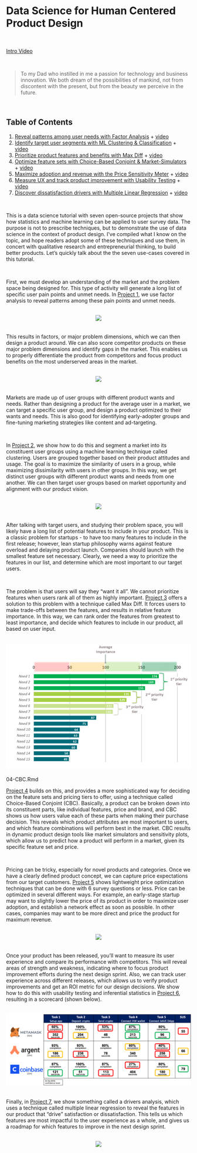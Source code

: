 # Data Science for Human Centered Product Design

<br>

[Intro Video](https://www.youtube.com/watch?v=WYFdZyAy7JE&ab_channel=techUXD)

<br>

> To my Dad who instilled in me a passion for technology and business innovation. 
> We both dream of the possibilities of mankind, not from discontent with the present, but from the beauty we perceive in the future.

<br>

## Table of Contents
1. [Reveal patterns among user needs with Factor Analysis](01-FactorAnalysis.md) + [video](https://youtu.be/2UBE4kWjCa4)
2. [Identify target user segments with ML Clustering & Classification](02-ClusteringClassification.md) + [video](https://youtu.be/0AGuk5wWf0k)
3. [Prioritize product features and benefits with Max Diff](03-MaxDiff.md) + [video](https://youtu.be/6MoKftRx5ss)
4. [Optimize feature sets with Choice-Based Conjoint & Market-Simulators](04-CBC.md) + [video](https://youtu.be/hdP6vA-3LfU)
5. [Maximize adoption and revenue with the Price Sensitivity Meter](05-PSM.md) + [video](https://youtu.be/LOSMjj3pT38)
6. [Measure UX and track product improvement with Usability Testing](06-UsabilityTesting.md) + [video](https://youtu.be/-ChKZXk-7SM)
7. [Discover dissatisfaction drivers with Multiple Linear Regression](07-Regression.md) + [video](https://youtu.be/MhqEiBm6nNg)

<br>

This is a data science tutorial with seven open-source projects that show how statistics and machine learning can be applied to user survey data. The purpose is not to prescribe techniques, but to demonstrate the use of data science in the context of product design. I’ve compiled what I know on the topic, and hope readers adopt some of these techniques and use them, in concert with qualitative research and entrepreneurial thinking, to build better products. Let’s quickly talk about the the seven use-cases covered in this tutorial.

<br>

First, we must develop an understanding of the market and the problem space being designed for. This type of activity will generate a long list of specific user pain points and unmet needs. In [Project 1](01-FactorAnalysis.md), we use factor analysis to reveal patterns among these pain points and unmet needs. 

<br>
<center>
<img src = ./images/0_1.png width = _ height =_>
</center>
<br>

This results in factors, or major problem dimensions, which we can then design a product around. We can also score competitor products on these major problem dimensions and identify gaps in the market. This enables us to properly differentiate the product from competitors and focus product benefits on the most underserved areas in the market.

<br>
<center>
<img src = ./images/0_2.png width = _ height =_>
</center>
<br>

Markets are made up of user groups with different product wants and needs. Rather than designing a product for the average user in a market, we can target a specific user group, and design a product optimized to their wants and needs. This is also good for identifying early-adopter groups and fine-tuning marketing strategies like content and ad-targeting.

<br>

In [Project 2](02-ClusteringClassification.md), we show how to do this and segment a market into its constituent user groups using a machine learning technique called clustering. Users are grouped together based on their product attitudes and usage. The goal is to maximize the similarity of users in a group, while maximizing dissimilarity with users in other groups. In this way, we get distinct user groups with different product wants and needs from one another. We can then target user groups based on market opportunity and alignment with our product vision.

<br>
<center>
<img src = ./images/0_3.jpg width = _ height =_>
</center>
<br>

After talking with target users, and studying their problem space, you will likely have a long list of potential features to include in your product. This is a classic problem for startups - to have too many features to include in the first release; however, lean startup philosophy warns against feature overload and delaying product launch. Companies should launch with the smallest feature set necessary. Clearly, we need a way to prioritize the features in our list, and determine which are most important to our target users.

<br>

The problem is that users will say they “want it all”. We cannot prioritize features when users rank all of them as highly important. [Project 3](03-MaxDiff.md) offers a solution to this problem with a technique called Max Diff. It forces users to make trade-offs between the features, and results in relative feature importance. In this way, we can rank order the features from greatest to least importance, and decide which features to include in our product, all based on user input.

<br>
<center>
<img src = ./images/0_4.jpg width = _ height =_>
</center>
<br>
04-CBC.Rmd

[Project 4](04-CBC.md) builds on this, and provides a more sophisticated way for deciding on the feature sets and pricing tiers to offer, using a technique called Choice-Based Conjoint (CBC). Basically, a product can be broken down into its constituent parts, like individual features, price and brand, and CBC shows us how users value each of these parts when making their purchase decision. This reveals which product attributes are most important to users, and which feature combinations will perform best in the market. CBC results in dynamic product design tools like market simulators and sensitivity plots, which allow us to predict how a product will perform in a market, given its specific feature set and price.

<br>

Pricing can be tricky, especially for novel products and categories. Once we have a clearly defined product concept, we can capture price expectations from our target customers. [Project 5](05-PSM.md) shows lightweight price optimization techniques that can be done with 6 survey questions or less. Price can be optimized in several different ways. For example, an early-stage startup may want to slightly lower the price of its product in order to maximize user adoption, and establish a network effect as soon as possible. In other cases, companies may want to be more direct and price the product for maximum revenue.

<br>
<center>
<img src = ./images/0_5.png width = _ height =_>
</center>
<br>

Once your product has been released, you’ll want to measure its user experience and compare its performance with competitors. This will reveal areas of strength and weakness, indicating where to focus product improvement efforts during the next design sprint. Also, we can track user experience across different releases, which allows us to verify product improvements and get an ROI metric for our design decisions. We show how to do this with usability testing and inferential statistics in [Project 6](06-UsabilityTesting.md), resulting in a scorecard (shown below).

<br>
<center>
<img src = ./images/0_6.jpg width = _ height =_>
</center>
<br>

Finally, in [Project 7](07-Regression.md), we show something called a drivers analysis, which uses a technique called multiple linear regression to reveal the features in our product that “drive” satisfaction or dissatisfaction. This tells us which features are most impactful to the user experience as a whole, and gives us a roadmap for which features to improve in the next design sprint.

<br>
<center>
<img src = ./images/0_7.png width = _ height =_>
</center>
<br>
